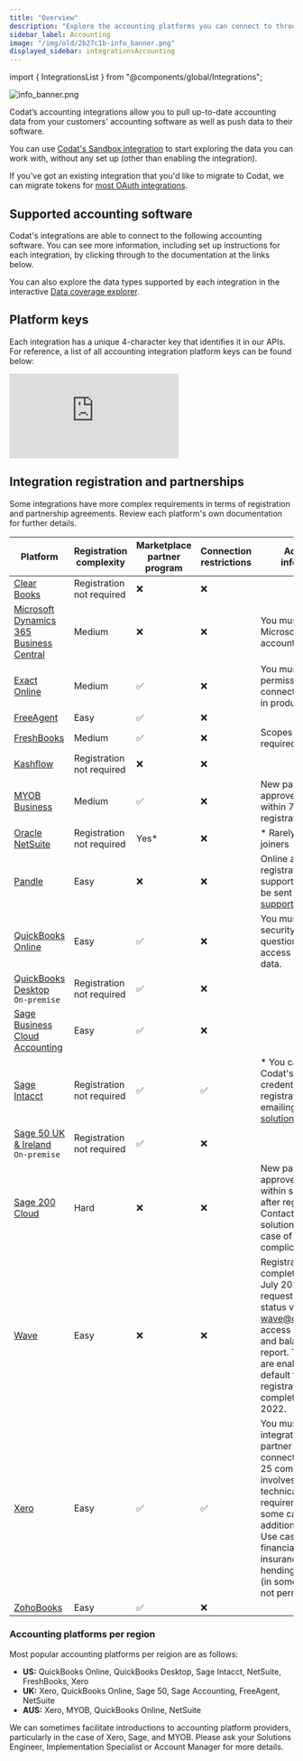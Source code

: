 ```yaml
---
title: "Overview"
description: "Explore the accounting platforms you can connect to through our API."
sidebar_label: Accounting
image: "/img/old/2b27c1b-info_banner.png"
displayed_sidebar: integrationsAccounting
---
```


import { IntegrationsList } from "@components/global/Integrations";

![](/img/old/2b27c1b-info_banner.png "info_banner.png")

Codat’s accounting integrations allow you to pull up-to-date accounting data from your customers' accounting software as well as push data to their software.

You can use [Codat's Sandbox integration](/integrations/accounting/sandbox/accounting-sandbox) to start exploring the data you can work with, without any set up (other than enabling the integration).

If you've got an existing integration that you'd like to migrate to Codat, we can migrate tokens for [most OAuth integrations](/get-started/migration).

## Supported accounting software

Codat's integrations are able to connect to the following accounting software. You can see more information, including set up instructions for each integration, by clicking through to the documentation at the links below.

You can also explore the data types supported by each integration in the interactive <a className="external" href="https://knowledge.codat.io/supported-features/accounting" target="_blank">Data coverage explorer</a>.

<IntegrationsList sourceType="accounting"/>

## Platform keys

Each integration has a unique 4-character key that identifies it in our APIs. For reference, a list of all accounting integration platform keys can be found below:

<iframe
  src="https://knowledge.codat.io/embeds/integrations/platform-keys?integrationType=Accounting"
  frameborder="0"
  style={{ top: 0, left: 0, background: "white", borderRadius: "4px", overflow: "hidden", width: "100%", height: "1105px" }}
></iframe>

## Integration registration and partnerships

Some integrations have more complex requirements in terms of registration and partnership agreements. Review each platform's own documentation for further details. 

| Platform                                | Registration complexity   | Marketplace partner program | Connection restrictions | Additional information                                                                                                                                                                                                                                                                       |
|-----------------------------------------|---------------------------|-----------------------------|-------------------------|----------------------------------------------------------------------------------------------------------------------------------------------------------------------------------------------------------------------------------------------------------------------------------------------|
| [Clear Books](https://www.clearbooks.co.uk/)                              | Registration not required | ❌                           | ❌                       |                                                                                                                                                                                                                                                                                              |
| [Microsoft Dynamics 365 Business Central](https://www.microsoft.com/en-gb/dynamics-365/products/business-central) | Medium                    | ❌                           | ❌                       | You must have a Microsoft Azure account to register.                                                                                                                                                                                                                                         |
| [Exact Online](https://www.exact.com/)                            | Medium                    | ✅                           | ❌                       | You must request permission to connect companies in production.                                                                                                                                                                                                                              |
| [FreeAgent](https://www.freeagent.com/)                               | Easy                      | ✅                           | ❌                       |                                                                                                                                                                                                                                                                                              |
| [FreshBooks](https://www.freshbooks.com/en-gb/)                              | Medium                    | ✅                           | ❌                       | Scopes are now required for all apps.                                                                                                                                                                                                                                                        |
| [Kashflow](https://www.kashflow.com/)                               | Registration not required | ❌                           | ❌                       |                                                                                                                                                                                                                                                                                              |
| [MYOB Business](https://www.myob.com/au)                           | Medium                    | ✅                           | ❌                       | New partners are approved manually within 72 hours after registration.                                                                                                                                                                                                                       |
| [Oracle NetSuite](https://www.netsuite.com/portal/home.shtml)                         | Registration not required | Yes*                        | ❌                       | * Rarely open to new joiners                                                                                                                                                                                                                                                                 |
| [Pandle](https://www.pandle.com/)                                  | Easy                      | ❌                           | ❌                       | Online app registrations are not supported and must be sent to support@pandle.com                                                                                                                                                                                                            |
| [QuickBooks Online](https://quickbooks.intuit.com/uk/online/)                       | Easy                      | ✅                           | ❌                       | You must complete a security questionnaire to access production data.                                                                                                                                                                                                                        |
| [QuickBooks Desktop](https://quickbooks.intuit.com/desktop/) <br/> `On-premise`   | Registration not required | ✅                           | ❌                       |                                                                                                                                                                                                                                                                                              |
| [Sage Business Cloud Accounting](https://www.sage.com/en-gb/sage-business-cloud/accounting/)          | Easy                      | ✅                           | ❌                       |                                                                                                                                                                                                                                                                                              |
| [Sage Intacct](https://www.sage.com/en-gb/sage-business-cloud/intacct/)                           | Registration not required | ✅                           | ✅                       | * You can request Codat's marketplace credentials to avoid registration by emailing solutions@codat.io                                                                                                                                                                                       |
| [Sage 50 UK & Ireland](https://www.sage.com/en-gb/products/sage-50-accounts/) <br/> `On-premise` | Registration not required | ✅                           | ❌                       |                                                                                                                                                                                                                                                                                              |
| [Sage 200 Cloud](https://www.sage.com/en-gb/products/sage-200/)                          | Hard                      | ❌                           | ❌                       | New partners are approved manually within several days after registration. Contact your solutions engineer in case of complications.                                                                                                                                                         |
| [Wave](https://www.waveapps.com/)                                    | Easy                      | ❌                           | ❌                       | Registrations completed before July 2022 need to request partner status via wave@codat.io to access profit & loss and balance sheet report. The reports are enabled by default for registrations completed after July 2022.                                                                  |
| [Xero](https://www.xero.com/)                                    | Easy                      | ✅                           | ✅                       | You must certify your integration and partner with Xero to connect more than 25 companies. This involves extra technical requirements and, in some cases, additional charges. Use cases such as financial brokering, insurance, FX hending, and lending (in some regions) are not permitted. |
| [ZohoBooks](https://www.zoho.com/uk/books/)                               | Easy                      | ✅                           | ❌                       |                                                                                                                                                                                                                                                                                              |

### Accounting platforms per region

Most popular accounting platforms per reigion are as follows: 

- __US:__ QuickBooks Online, QuickBooks Desktop, Sage Intacct, NetSuite, FreshBooks, Xero
- __UK:__ Xero, QuickBooks Online, Sage 50, Sage Accounting, FreeAgent, NetSuite
- __AUS:__ Xero, MYOB, QuickBooks Online, NetSuite

We can sometimes facilitate introductions to accounting platform providers, particularly in the case of Xero, Sage, and MYOB. Please ask your Solutions Engineer, Implementation Specialist or Account Manager for more details.
